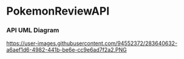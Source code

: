 # PokemonReviewAPI

### API UML Diagram
https://user-images.githubusercontent.com/94552372/283640632-a6aef1d6-4982-441b-be6e-cc9e6ad7f2a2.PNG
